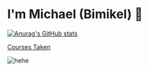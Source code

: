 # I'm Michael (Bimikel) 👋

[![Anurag's GitHub stats](https://github-readme-stats.vercel.app/api?username=Bimikel&show_icons=true&theme=cobalt)](https://github.com/Bimikel/github-readme-stats)

[Courses Taken](/courses.md)

![hehe](https://spotify-recently-played-readme.vercel.app/api?user=Bimikel)
